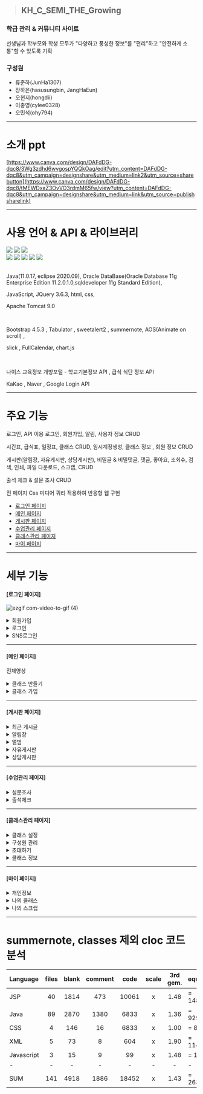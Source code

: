 > ## KH_C_SEMI_THE_Growing

<h3>학급 관리 & 커뮤니티 사이트</h3>
<p>선생님과 학부모와 학생 모두가 "다양하고 풍성한 정보"를 "편리"하고 "안전하게 소통"할 수 있도록 기획</p>

<h3>구성원</h3>
<ul>
  <li>류준하(JunHa1307)</li>
  <li>장하은(hasusungbin, JangHaEun)</li>
  <li>오현지(hongdii)</li>
  <li>이충영(cylee0328)</li>
  <li>오민석(ohy794)</li>
</ul>

--------------------------------------------------------------------------------------------

소개 ppt
================================================================

[https://www.canva.com/design/DAFdDG-dqc8/3Wg3zdhd6wvgospYQQkOag/edit?utm_content=DAFdDG-dqc8&utm_campaign=designshare&utm_medium=link2&utm_source=sharebutton](https://www.canva.com/design/DAFdDG-dqc8/tMEWDxaZ3OvVO3rdmM65fw/view?utm_content=DAFdDG-dqc8&utm_campaign=designshare&utm_medium=link&utm_source=publishsharelink)

--------------------------------------------------------------------------------------------

사용 언어 & API & 라이브러리
================================================================
<div>
  <img src="https://img.shields.io/badge/Java-007396?style=flat&logo=Conda-Forge&logoColor=white"/>
  <img src="https://img.shields.io/badge/Oracle%20SQL-F80000? style=flat&logo=Oracle&logoColor=white"/>
  <img src="https://img.shields.io/badge/ApacheTomcat-F8DC75?style=flat&logo=apachetomcat&logoColor=white"/>
</div>

<div>
  <img src="https://img.shields.io/badge/HTML5-E34F26?style=flat&logo=HTML5&logoColor=white"/>
  <img src="https://img.shields.io/badge/CSS3-1572B6?style=flat&logo=CSS3&logoColor=white"/>
  <img src="https://img.shields.io/badge/JavaScript-F7DF1E?style=flat&logo=JavaScript&logoColor=white"/>
  <img src="https://img.shields.io/badge/jQuery-0769AD?style=flat&logo=jQuery&logoColor=white"/>
  <img src="https://img.shields.io/badge/bootstrap-7952B3?style=flat&logo=bootstrap&logoColor=white"/>
</div>

<br>

<p>
  Java(11.0.17, eclipse 2020.09), Oracle DataBase(Oracle Database 11g Enterprise Edition 11.2.0.1.0,sqldeveloper 11g Standard Edition),
  
  JavaScript, JQuery 3.6.3, html, css,
  
  Apache Tomcat 9.0
</p>

<br>

<p>  
  Bootstrap 4.5.3 , Tabulator , sweetalert2 , summernote, AOS(Animate on scroll) ,
  
  slick , FullCalendar, chart.js
</p>

<br>

<p>
  나이스 교육정보 개방포털 - 학교기본정보 API , 급식 식단 정보 API
  
  KaKao , Naver , Google Login API
</p>

--------------------------------------------------------------------------------------------

주요 기능
================================================================
<p>
  로그인, API 이용 로그인, 회원가입, 알림, 사용자 정보 CRUD
  
  시간표, 급식표, 일정표, 클래스 CRUD, 임시계정생성, 클래스 정보 , 회원 정보 CRUD
  
  게시판(알림장, 자유게시판, 상담게시판), 
  비밀글 & 비밀댓글, 댓글, 좋아요, 조회수, 검색, 인쇄, 파일 다운로드, 스크랩, CRUD
  
  출석 체크 & 설문 조사 CRUD
  
  전 페이지 Css 미디어 쿼리 적용하여 반응형 웹 구현
</p>
  
  - [로그인 페이지](#로그인-페이지)
  - [메인 페이지](#메인-페이지)
  - [게시판 페이지](#게시판-페이지)
  - [수업관리 페이지](#수업관리-페이지)
  - [클래스관리 페이지](#클래스관리-페이지)
  - [마이 페이지](#마이-페이지)

--------------------------------------------------------------------------------------------
세부 기능
================================================================


<h4>[로그인 페이지]</h4>

![ezgif com-video-to-gif (4)](https://github.com/JunHa1307/KH_C_SEMI_THE_GROWING/assets/93081185/436f6122-fb21-46da-afb0-190b4fe43137)

<details>
  <summary>회원가입</summary>
  <div markdown="1">
    <p>* 선생님, 학부모, 학생 모두 방식 동일</p>
  <br>
  
  ![ezgif com-video-to-gif (5)](https://github.com/JunHa1307/KH_C_SEMI_THE_GROWING/assets/93081185/eee24502-4cd1-4b90-9eb9-6bd6b5b09b4b)
  
  <br>
  
    
  </div>
</details>
<details>
  <summary>로그인</summary>
  <div markdown="1">
  <p>* 선생님, 학부모, 학생 모두 방식 동일</p>
  <br>
  
  ![ezgif com-video-to-gif (6)](https://github.com/JunHa1307/KH_C_SEMI_THE_GROWING/assets/93081185/6500b053-8f8c-4e61-939b-dbda311fd8e1)

    
  </div>
</details>
<details>
  <summary>SNS로그인</summary>
  <div markdown="1">
    <p>* 선생님, 학부모, 학생 모두 방식 동일</p>
    <br>
    <p>KAKAO 로그인</p>
    <hr>
    
  ![ezgif com-video-to-gif (7)](https://github.com/JunHa1307/KH_C_SEMI_THE_GROWING/assets/93081185/7366996b-eb8e-460c-82c1-5963dae98f3b)  
    
  <p>NAVER 로그인</p>
  <hr>
  
  ![ezgif com-video-to-gif (8)](https://github.com/JunHa1307/KH_C_SEMI_THE_GROWING/assets/93081185/62189d5d-28ef-4356-9a33-eba103c7efe3)

  <p>GOOGLE 로그인</p>
  <hr>
  
  ![ezgif com-video-to-gif (9)](https://github.com/JunHa1307/KH_C_SEMI_THE_GROWING/assets/93081185/8c927427-c27d-4027-9aa5-213de79f1fa6)

  </div>
</details>

<hr>


<h4>[메인 페이지]</h4>

전체영상

<details>
  <summary>클래스 만들기</summary>
  <div markdown="1">
  </div>
</details>
<details>
  <summary>클래스 가입</summary>
  <div markdown="1">
  </div>
</details>

<hr>

<h4>[게시판 페이지]</h4>


<details>
  <summary>최근 게시글</summary>
  <div markdown="1">
  </div>
</details>
<details>
  <summary>알림장</summary>
  <div markdown="1">
  </div>
</details>
<details>
  <summary>앨범</summary>
  <div markdown="1">
    
- 앨범 등록
  
![ezgif com-video-to-gif (18)](https://github.com/JunHa1307/KH_C_SEMI_THE_GROWING/assets/117424784/88df8911-672a-4f9c-990e-2a74ed22b15b)
  

- 앨범 상세조회( 댓글 등록(비밀댓글)/삭제/좋아요/스크랩 )

![ezgif com-video-to-gif (17)](https://github.com/JunHa1307/KH_C_SEMI_THE_GROWING/assets/117424784/8d54d13c-5898-41ec-88e5-9dee7bdbba77)

- 댓글 등록 시 알림

![ezgif com-video-to-gif (19)](https://github.com/JunHa1307/KH_C_SEMI_THE_GROWING/assets/117424784/91e5ed19-73fc-4410-bd9f-2c52842e88a8)


- 사진 다운로드

![ezgif com-video-to-gif (16)](https://github.com/JunHa1307/KH_C_SEMI_THE_GROWING/assets/117424784/e3b9756c-5fc3-4e5d-baf0-ba6354846caa)


    
  </div>
</details>
<details>
  <summary>자유게시판</summary>
  <div markdown="1">
  </div>
</details>
<details>
  <summary>상담게시판</summary>
  <div markdown="1">
  </div>
</details>

<hr>


<h4>[수업관리 페이지]</h4>


<details>
  <summary>설문조사</summary>
  <div markdown="1">
  </div>
</details>
<details>
  <summary>출석체크</summary>
  <div markdown="1">
  </div>
</details>

<hr>

<h4>[클래스관리 페이지]</h4>


<details>
  <summary>클래스 설정</summary>
  <div markdown="1">
  </div>
</details>
<details>
  <summary>구성원 관리</summary>
  <div markdown="1">
  </div>
</details>
<details>
  <summary>초대하기</summary>
  <div markdown="1">
  </div>
</details>
<details>
  <summary>클래스 정보</summary>
  <div markdown="1">
  </div>
</details>


<hr>

<h4>[마이 페이지]</h4>


<details>
  <summary>개인정보</summary>
  <div markdown="1">
  </div>
</details>
<details>
  <summary>나의 클래스</summary>
  <div markdown="1">
  </div>
</details>
<details>
  <summary>나의 스크랩</summary>
  <div markdown="1">
  </div>
</details>

<hr>

summernote, classes 제외 cloc 코드 분석
================================================================

|Language|files|blank|comment|code|scale|3rd gem.|equiv|
|:------|:---:|:---:|:---:|:---:|:---:|:---:|:------|
|JSP|40|1814|473|10061|x|1.48|= 14890.28|
|Java|89|2870|1380|6833|x|1.36|= 9292.88|
|CSS|4|146|16|6833|x|1.00|= 855.00|
|XML|5|73|8|604|x|1.90|= 1147.60|
|Javascript|3|15|9|99|x|1.48|= 146.52|
|-|-|-|-|-|-|-|-|
|SUM|141|4918|1886|18452|x|1.43|= 26332.28|
